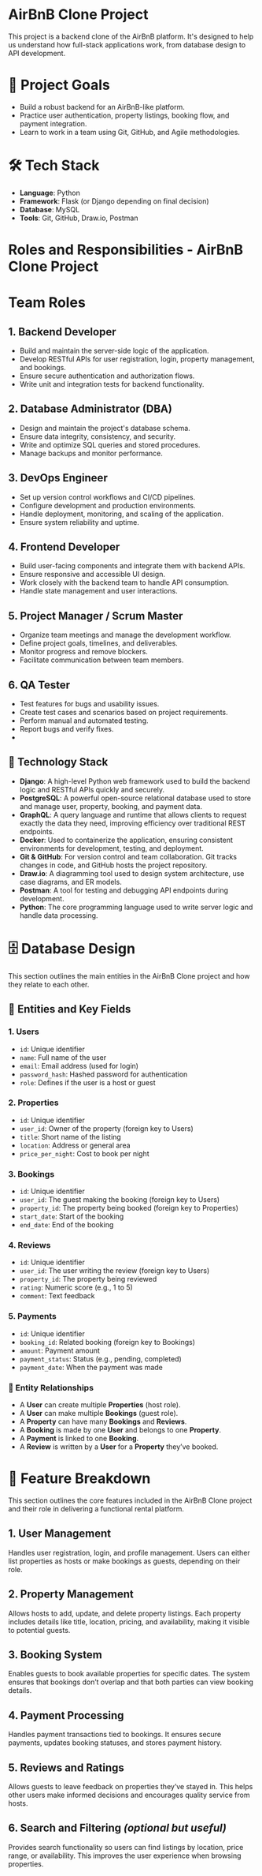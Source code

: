 # AirBnB Clone Project

This project is a backend clone of the AirBnB platform. It's designed to help us understand how full-stack applications work, from database design to API development.

#  📌 Project Goals

- Build a robust backend for an AirBnB-like platform.
- Practice user authentication, property listings, booking flow, and payment integration.
- Learn to work in a team using Git, GitHub, and Agile methodologies.

# 🛠️ Tech Stack

- **Language**: Python
- **Framework**: Flask (or Django depending on final decision)
- **Database**: MySQL
- **Tools**: Git, GitHub, Draw.io, Postman
# Roles and Responsibilities - AirBnB Clone Project

# Team Roles

## 1. Backend Developer
- Build and maintain the server-side logic of the application.
- Develop RESTful APIs for user registration, login, property management, and bookings.
- Ensure secure authentication and authorization flows.
- Write unit and integration tests for backend functionality.

## 2. Database Administrator (DBA)
- Design and maintain the project's database schema.
- Ensure data integrity, consistency, and security.
- Write and optimize SQL queries and stored procedures.
- Manage backups and monitor performance.

## 3. DevOps Engineer
- Set up version control workflows and CI/CD pipelines.
- Configure development and production environments.
- Handle deployment, monitoring, and scaling of the application.
- Ensure system reliability and uptime.

## 4. Frontend Developer 
- Build user-facing components and integrate them with backend APIs.
- Ensure responsive and accessible UI design.
- Work closely with the backend team to handle API consumption.
- Handle state management and user interactions.

## 5. Project Manager / Scrum Master
- Organize team meetings and manage the development workflow.
- Define project goals, timelines, and deliverables.
- Monitor progress and remove blockers.
- Facilitate communication between team members.

## 6. QA Tester
- Test features for bugs and usability issues.
- Create test cases and scenarios based on project requirements.
- Perform manual and automated testing.
- Report bugs and verify fixes.
- 
## 🧰 Technology Stack
- **Django**: A high-level Python web framework used to build the backend logic and RESTful APIs quickly and securely.
- **PostgreSQL**: A powerful open-source relational database used to store and manage user, property, booking, and payment data.
- **GraphQL**: A query language and runtime that allows clients to request exactly the data they need, improving efficiency over traditional REST endpoints.
- **Docker**: Used to containerize the application, ensuring consistent environments for development, testing, and deployment.
- **Git & GitHub**: For version control and team collaboration. Git tracks changes in code, and GitHub hosts the project repository.
- **Draw.io**: A diagramming tool used to design system architecture, use case diagrams, and ER models.
- **Postman**: A tool for testing and debugging API endpoints during development.
- **Python**: The core programming language used to write server logic and handle data processing.

# 🗄️ Database Design

This section outlines the main entities in the AirBnB Clone project and how they relate to each other.

## 📌 Entities and Key Fields

### 1. Users
- `id`: Unique identifier
- `name`: Full name of the user
- `email`: Email address (used for login)
- `password_hash`: Hashed password for authentication
- `role`: Defines if the user is a host or guest

### 2. Properties
- `id`: Unique identifier
- `user_id`: Owner of the property (foreign key to Users)
- `title`: Short name of the listing
- `location`: Address or general area
- `price_per_night`: Cost to book per night

### 3. Bookings
- `id`: Unique identifier
- `user_id`: The guest making the booking (foreign key to Users)
- `property_id`: The property being booked (foreign key to Properties)
- `start_date`: Start of the booking
- `end_date`: End of the booking

### 4. Reviews
- `id`: Unique identifier
- `user_id`: The user writing the review (foreign key to Users)
- `property_id`: The property being reviewed
- `rating`: Numeric score (e.g., 1 to 5)
- `comment`: Text feedback

### 5. Payments
- `id`: Unique identifier
- `booking_id`: Related booking (foreign key to Bookings)
- `amount`: Payment amount
- `payment_status`: Status (e.g., pending, completed)
- `payment_date`: When the payment was made

### 🔗 Entity Relationships

- A **User** can create multiple **Properties** (host role).
- A **User** can make multiple **Bookings** (guest role).
- A **Property** can have many **Bookings** and **Reviews**.
- A **Booking** is made by one **User** and belongs to one **Property**.
- A **Payment** is linked to one **Booking**.
- A **Review** is written by a **User** for a **Property** they’ve booked.

# 🧩 Feature Breakdown

This section outlines the core features included in the AirBnB Clone project and their role in delivering a functional rental platform.

## 1. User Management
Handles user registration, login, and profile management. Users can either list properties as hosts or make bookings as guests, depending on their role.

## 2. Property Management
Allows hosts to add, update, and delete property listings. Each property includes details like title, location, pricing, and availability, making it visible to potential guests.

## 3. Booking System
Enables guests to book available properties for specific dates. The system ensures that bookings don’t overlap and that both parties can view booking details.

## 4. Payment Processing
Handles payment transactions tied to bookings. It ensures secure payments, updates booking statuses, and stores payment history.

## 5. Reviews and Ratings
Allows guests to leave feedback on properties they’ve stayed in. This helps other users make informed decisions and encourages quality service from hosts.

## 6. Search and Filtering *(optional but useful)*
Provides search functionality so users can find listings by location, price range, or availability. This improves the user experience when browsing properties.



